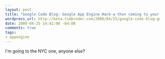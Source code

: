 ```yaml
--- 
layout: post
title: "Google Code Blog: Google App Engine Hack-a-thon coming to your coast!"
wordpress_url: http://beta.timbroder.com/2008/04/25/google-code-blog-google-app-engine-hack-a-thon-coming-to-your-coast/
date: 2008-04-25 14:42:00 -04:00
comments: true
tags: 
- appengine
---
```

I'm going to the NYC one, anyone else?
